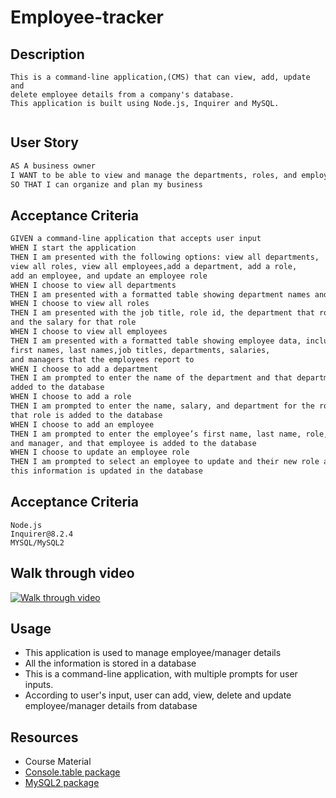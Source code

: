 # Employee-tracker

## Description

```
This is a command-line application,(CMS) that can view, add, update and
delete employee details from a company's database.
This application is built using Node.js, Inquirer and MySQL.


```

## User Story

```md
AS A business owner
I WANT to be able to view and manage the departments, roles, and employees in my company
SO THAT I can organize and plan my business
```

## Acceptance Criteria

```md
GIVEN a command-line application that accepts user input
WHEN I start the application
THEN I am presented with the following options: view all departments,
view all roles, view all employees,add a department, add a role,
add an employee, and update an employee role
WHEN I choose to view all departments
THEN I am presented with a formatted table showing department names and department ids
WHEN I choose to view all roles
THEN I am presented with the job title, role id, the department that role belongs to,
and the salary for that role
WHEN I choose to view all employees
THEN I am presented with a formatted table showing employee data, including employee ids,
first names, last names,job titles, departments, salaries,
and managers that the employees report to
WHEN I choose to add a department
THEN I am prompted to enter the name of the department and that department is
added to the database
WHEN I choose to add a role
THEN I am prompted to enter the name, salary, and department for the role and
that role is added to the database
WHEN I choose to add an employee
THEN I am prompted to enter the employee’s first name, last name, role,
and manager, and that employee is added to the database
WHEN I choose to update an employee role
THEN I am prompted to select an employee to update and their new role and
this information is updated in the database
```

## Acceptance Criteria

```
Node.js
Inquirer@8.2.4
MYSQL/MySQL2

```

## Walk through video

[![Walk through video](https://drive.google.com/file/d/1srG07J2ej9IuN454ZRN_SnmXM8WuMZpd/view.png)](https://drive.google.com/file/d/1srG07J2ej9IuN454ZRN_SnmXM8WuMZpd/view)

## Usage

- This application is used to manage employee/manager details
- All the information is stored in a database
- This is a command-line application, with multiple prompts for user inputs.
- According to user's input, user can add, view, delete and update
  employee/manager details from database

## Resources

- Course Material
- [Console.table package](https://www.npmjs.com/package/console.table)
- [MySQL2 package](https://www.npmjs.com/package/mysql2)
